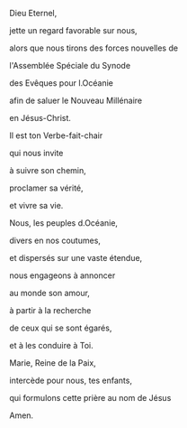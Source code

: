 Dieu Eternel,

jette un regard favorable sur nous,

alors que nous tirons des forces nouvelles de

l'Assemblée Spéciale du Synode

des Evêques pour l.Océanie

afin de saluer le Nouveau Millénaire

en Jésus-Christ.

Il est ton Verbe-fait-chair

qui nous invite

à suivre son chemin,

proclamer sa vérité,

et vivre sa vie.

Nous, les peuples d.Océanie,

divers en nos coutumes,

et dispersés sur une vaste étendue,

nous engageons à annoncer

au monde son amour,

à partir à la recherche

de ceux qui se sont égarés,

et à les conduire à Toi.

Marie, Reine de la Paix,

intercède pour nous, tes enfants,

qui formulons cette prière au nom de Jésus

Amen.